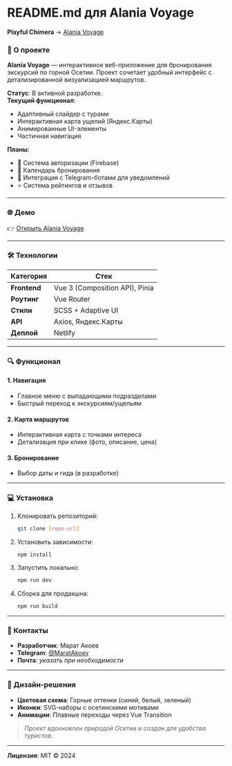 # **README.md для Alania Voyage**

**Playful Chimera** → [Alania Voyage](https://playful-chimera-c6d504.netlify.app)

### **🚀 О проекте**

**Alania Voyage** — интерактивное веб-приложение для бронирования экскурсий по горной Осетии. Проект сочетает удобный интерфейс с детализированной визуализацией маршрутов.

**Статус**: В активной разработке.  
**Текущий функционал**:

- Адаптивный слайдер с турами
- Интерактивная карта ущелий (Яндекс.Карты)
- Анимированные UI-элементы
- Частичная навигация

**Планы**:

- 🔐 Система авторизации (Firebase)
- 📅 Календарь бронирования
- 🤖 Интеграция с Telegram-ботами для уведомлений
- ⭐ Система рейтингов и отзывов

---

### **🌐 Демо**

👉 [Открыть Alania Voyage](https://playful-chimera-c6d504.netlify.app)

---

### **🛠 Технологии**

| Категория    | Стек                           |
| ------------ | ------------------------------ |
| **Frontend** | Vue 3 (Composition API), Pinia |
| **Роутинг**  | Vue Router                     |
| **Стили**    | SCSS + Adaptive UI             |
| **API**      | Axios, Яндекс.Карты            |
| **Деплой**   | Netlify                        |

---

### **🔍 Функционал**

#### **1. Навигация**

- Главное меню с выпадающими подразделами
- Быстрый переход к экскурсиям/ущельям

#### **2. Карта маршрутов**

- Интерактивная карта с точками интереса
- Детализация при клике (фото, описание, цена)

#### **3. Бронирование**

- Выбор даты и гида (в разработке)

---

### **💻 Установка**

1. Клонировать репозиторий:
   ```bash
   git clone [repo-url]
   ```
2. Установить зависимости:
   ```bash
   npm install
   ```
3. Запустить локально:
   ```bash
   npm run dev
   ```
4. Сборка для продакшна:
   ```bash
   npm run build
   ```

---

### **📌 Контакты**

- **Разработчик**: Марат Акоев
- **Telegram**: [@MaratAkoev](https://t.me/MaratAkoev)
- **Почта**: _указать при необходимости_

---

### **🎨 Дизайн-решения**

- **Цветовая схема**: Горные оттенки (синий, белый, зеленый)
- **Иконки**: SVG-наборы с осетинскими мотивами
- **Анимации**: Плавные переходы через Vue Transition

> _Проект вдохновлен природой Осетии и создан для удобства туристов._

---

**Лицензия**: MIT © 2024

